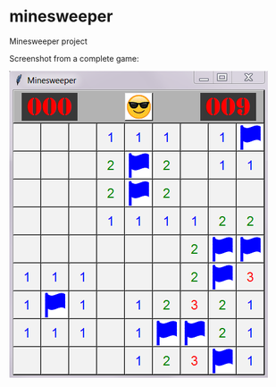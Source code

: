 # minesweeper
Minesweeper project

Screenshot from a complete game:

![Screenshot](https://github.com/danielbosnich/minesweeper/blob/master/Images/game_screenshot.PNG)
